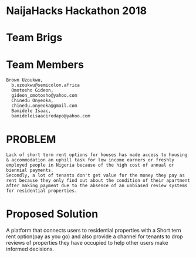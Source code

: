 
# NaijaHacks Hackathon 2018

# Team Brigs

# Team Members
	Brown Uzoukwu,
	  b.uzoukwu@semicolon.africa
	  Omotosho Gideon,
	  gideon_omotosho@yahoo.com
	  Chinedu Onyeoka,
	  chinedu.onyeoka@gmail.com
	  Bamidele Isaac,
	  bamideleisaaciredapo@yahoo.com

# PROBLEM
	Lack of short term rent options for houses has made access to housing & accommodation an uphill task for low income earners or freshly employed people in Nigeria because of the high cost of annual or biennial payments. 
	Secondly, a lot of tenants don't get value for the money they pay as rent because they only find out about the condition of their apartment after making payment due to the absence of an unbiased review systems for residential properties.

# Proposed Solution
A platform that connects users to residential properties with a Short tern rent option(pay as you go) and also provide a channel for tenants to drop reviews of properties they have occupied to help other users make informed decisions.
